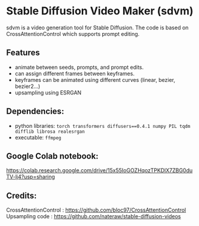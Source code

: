 # Stable Diffusion Video Maker (sdvm)

sdvm is a video generation tool for Stable Diffusion.
The code is based on CrossAttentionControl which supports prompt editing.

## Features
* animate between seeds, prompts, and prompt edits.
* can assign different frames between keyframes.
* keyframes can be animated using different curves (linear, bezier, bezier2...)
* upsampling using ESRGAN

## Dependencies:
* python libraries: 
`torch transformers diffusers==0.4.1 numpy PIL tqdm difflib librosa realesrgan`
* executable: `ffmpeg`

## Google Colab notebook:
https://colab.research.google.com/drive/15x55IoGOZHqozTPKDlX7ZBG0duTV-lj4?usp=sharing

## Credits:
CrossAttentionControl : https://github.com/bloc97/CrossAttentionControl
Upsampling code : https://github.com/nateraw/stable-diffusion-videos